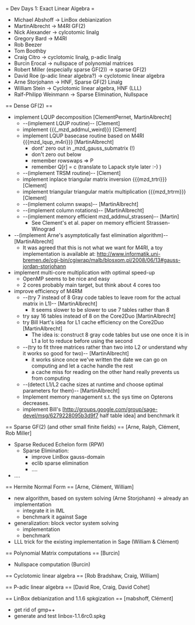 = Dev Days 1: Exact Linear Algebra =

  * Michael Abshoff -> LinBox debianization
  * MartinAlbrecht -> M4RI GF(2)
  * Nick Alexander -> cylcotomic linalg
  * Gregory Bard -> M4RI
  * Rob Beezer
  * Tom Boothby
  * Craig Citro -> cyclotomic linalg, p-adic linalg
  * Burcin Erocal -> nullspace of polynomial matrices
  * Robert Miller (especially sparse GF(2)) -> sparse GF(2)
  * David Roe (p-adic linear algebra?) -> cyclotomic linear algebra
  * Arne Storjohann -> HNF, Sparse GF(2) Linalg
  * William Stein -> Cyclotomic linear algebra, HNF (LLL)
  * Ralf-Philipp Weinmann -> Sparse Elimination, Nullspace

== Dense GF(2) ==
 * implement LQUP decomposition [ClementPernet, MartinAlbrecht]
   * --(implement LQUP routine)-- [Clement]
   * implement {{{_mzd_addmul_weird}}} [Clement]
   * implement LQUP basecase routine based on M4RI {{{mzd_lqup_m4ri}}} [MartinAlbrecht]
     * dont' zero out in _mzd_gauss_submatrix (!)
     * don't zero out below
     * remember rowswaps => P
     * remember Q[r] = c (translate to Lapack style later :-) )
   * --(implement TRSM routine)-- [Clement]
   * implement inplace triangular matrix inversion {{{mzd_trtri}}} [Clement]
   * implement triangular triangular matrix multiplication {{{mzd_trtrm}}} [Clement]
   * --(implement column swaps)-- [MartinAlbrecht]
   * --(implement column rotations)-- [MartinAlbrecht]
   * --(implement memory efficient mzd_addmul_strassen)-- [Martin]
     * See Clement's et al. paper on memory efficient Strassen-Winograd
 * --(implement Arne's asymptotically fast elimination algorithm)-- [MartinAlbrecht]
   * It was agreed that this is not what we want for M4RI, a toy implementation is available at: http://www.informatik.uni-bremen.de/cgi-bin/cgiwrap/malb/blosxom.pl/2008/06/13#gauss-jordan-storjohann
 * implement multi-core multiplication with optimal speed-up
   * OpenMP seems to be nice and easy
   * 2 cores probably main target, but think about 4 cores too
 * improve efficiency of M4RM
   * --(try 7 instead of 8 Gray code tables to leave room for the actual matrix in L1)-- [MartinAlbrecht]
     * It seems slower to be slower to use 7 tables rather than 8
   * try say 16 tables instead of 8 on the Core2Duo [MartinAlbrecht]
   * try Bill Hart's idea for L1 cache efficiency on the Core2Duo [MartinAlbrecht]
     * The idea is: construct 8 gray code tables but use one once it is in L1 a lot to reduce before using the second
   * --(try to fit three matrices rather than two into L2 or understand why it works so good for two)-- [MartinAlbrecht]
     * it works since once we've written the date we can go on computing and let a cache handle the rest
     * a cache miss for reading on the other hand really prevents us from computing
   * --(detect L1/L2 cache sizes at runtime and choose optimal parameters for them)-- [MartinAlbrecht]
   * Implement memory management s.t. the sys time on Opterons decreases.
   * implement Bill's [http://groups.google.com/group/sage-devel/msg/6279228095b3d9f7 half table idea] and benchmark it 

== Sparse GF(2) (and other small finite fields) ==
 [Arne, Ralph, Clément, Rob Miller]
 * Sparse Reduced Echelon form (RPW)
   * Sparse Elimination: 
     * improve LinBox gauss-domain
     * eclib sparse elimination
     * ....
 * ....


== Hermite Normal Form ==
 [Arne, Clément, William]
 * new algorithm, based on system solving (Arne Storjohann) -> already an implementation
   * integrate it in IML
   * benchmark it against Sage
 * generalization: block vector system solving
   * implementation
   * benchmark
 * LLL trick for the existing implementation in Sage (William & Clément)

== Polynomial Matrix computations ==
 [Burcin]
 * Nullspace computation (Burcin)

== Cyclotomic linear algebra ==
 [Rob Bradshaw, Craig, William]

== P-adic linear algebra ==
 [David Roe, Craig, David Cohet]

== LinBox debianization and 1.1.6 spkgization ==
 [mabshoff, Clément]
 * get rid of gmp++
 * generate and test linbox-1.1.6rc0.spkg
